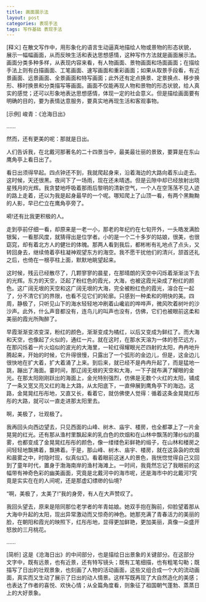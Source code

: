```yaml
---
title: 画面展示法
layout: post
categories: 表现手法
tags: 写作基础 表现手法
---
```


[释义] 在散文写作中，用形象化的语言生动逼真地描绘人物或景物的形态状貌，展示一幅幅画面，从而反映生活和表达思想感情，这种写作方法就是画面展示法。画面分类多种多样，从表现内容来看，有人物画面、景物画面和场面画面；在描绘手法上则有白描画面、工笔画面、速写画面和重彩画面；如果从取景手段看，有近景画面、远景画面、全景画面和特写画面；此外还有定点换景、定景换点、移步换形、移时换景和分类描写等画面。画面不仅能再现人物和景物的形态状貌，给人真实的感觉；还可以形象地表达思想感情，体现一定的社会意义。但是描绘画面要有明确的目的，要为表情达意服务，要真实地再现生活和客观事物。

[示例] 峻青：《沧海日出》

……

然而，还有更美的呢：那就是日出。

人们告诉我，在北戴河那著名的二十四景当中，最美最壮丽的景致，要算是在东山鹰角亭上看日出了。

看日出须得早起。四点钟还不到，我就爬起身来，沿着海边的大路向着东山走去。这时候，天还很黑。夜间下了一场雨，现在还未晴透。但是云隙中却已经放射出晓星残月的光辉。我贪婪地呼吸着那雨后黎明的清新空气，一个人在空荡荡不见人迹的路上走着，还以为我是起身最早的一个呢。哪知爬上了山顶一看，有两个黑黝黝的人影，早已伫立在鹰角亭旁了。

嗬!还有比我更积极的人。

走到亭前仔细一看，却原来是一老一小，那老的年纪约在七旬开外，一头皓发满脸银髯，一看那风度，就猜得出是位学者。小的是一个二十多岁的姑娘，很美，也很窈窕，却有着北方人的健壮的体魄。那两人看到我后，都彬彬有礼地点了点头，又转回身去，继续倚着亭柱凝神观望东方的海空。我不愿干扰他们的清兴，颔首还礼之后，也倚在一根亭柱上面，默默地眺望起来。

这时候，残云已经散尽了，几颗寥寥的晨星，在那晴朗的天空中闪烁着渐渐淡下去的光辉。东方的天空，泛起了粉红色的霞光，大海，也被这霞光染成了粉红的颜色。这广阔无垠的天空和这广阔无垠的大海，完全被粉红色的霞光，溶合在一起了，分不清它们的界限，也看不见它们的轮廓。只感到一种柔和的明快的美。四周，静极了，只听见山下的海水轻轻地冲刷着山巉岩的哗哗声，微风吹着树叶的沙沙声。此外，什么声音都没有，连鸟儿的叫声也没有，仿佛，它们也被眼前这柔和美丽的霞光所陶醉了。

早霞渐渐变浓变深，粉红的颜色，渐渐变成为橘红，以后又变成为鲜红了。而大海和天空，也像起了火似的，通红一片。就在这时，在那水天溶为一体的苍茫远方，在那闪烁着一片火焰似的波光的大海里，一轮红得耀眼光芒四射的太阳，冉冉地升腾起来，开始的时候，它升得很慢，只露出了一个弧形的金边儿，但是，这金边儿很快地在扩大着，扩大着涌了上来。到后来，就已经不是冉冉升起了，而是猛地一跳，蹦出了海面。霎时间，那辽阔无垠的天空和大海，一下子就布满了耀眼的金光。在那太阳刚刚跃出的海面上，金光特别强烈，仿佛是无数个火红的太阳，铺成了一条又宽又亮又红的海上大路，从太阳底下，一直伸展到鹰角亭下的海边。这路，金晃晃红彤彤地，又直又长，看着它，就仿佛使人觉得：循着这条金晃晃红彤彤的大路，就可以一直走进那太阳里去。

啊，美极了，壮观极了。

我再回头向西边望去，只见西面的山峰、树木、庙宇、楼房，也全都罩上了一片金晃晃的红光。还有那从渔村里飘起来的乳白色的炊烟和在山林中飘荡的薄纱似的晨雾，也都变成了金晃晃红彤彤的颜色，像一缕缕色彩鲜艳的缎子，在山林和楼房之间轻轻地飘拂着，飘拂着。于是，那山峰、树木、庙宇、楼房，就在这袅袅的炊烟和晨雾之中，时隐时现，似真似幻。看着眼前这迷人的景色，我恍惚觉得自己又回到了童年时代，置身于渤海南岸的渔村海滩上。一时间，我竟然忘记了我眼前的这幅带有神奇色彩的幽美画面，究竟是北戴河中的海市呢，还是海市中的北戴河?究竟是实实在在的人间呢，还是那虚幻缥缈的仙境?

“啊，美极了，太美了!”我的身旁，有人在大声赞叹了。

我回头望去，原来是陪同那位老学者的年青姑娘。她双手抱在胸前，仰脸望着那从大海中升起的太阳，现出异常激动而又惊奇的神色。她那充满了青春活力的美丽的脸，在朝阳和霞光的映照下，红彤彤地，显得更加鲜艳，更加美丽，真像一朵盛开怒放的三月桃花。

……

[简析] 这是《沧海日出》的中间部分，也是描绘日出景象的关键部分。在这部分文字中，既有远景，也有近景，还有特写镜头；既有工笔细描，也有粗笔勾勒；既描写了日出的壮观景象，也刻画了人物的活动画面，这些又组合成一个大的流动画面，真实而又生动了展示了日出的动人情景。这样写既再现了大自然造化的美感；也表达了作者的喜悦、欢快心情；从全篇角度看，则象征了祖国朝气蓬勃、蒸蒸日上的大好景象。 